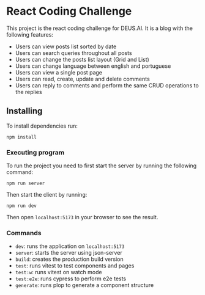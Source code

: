 # React Coding Challenge

This project is the react coding challenge for DEUS.AI. It is a blog with the following features:  
  
- Users can view posts list sorted by date
- Users can search queries throughout all posts
- Users can change the posts list layout (Grid and List)
- Users can change language between english and portuguese
- Users can view a single post page
- Users can read, create, update and delete comments
- Users can reply to comments and perform the same CRUD operations to the replies


## Installing

To install dependencies run:

```
npm install
```

### Executing program  

To run the project you need to first start the server by running the following command:

```
npm run server
```
Then start the client by running:

```
npm run dev
```
Then open `localhost:5173` in your browser to see the result.

### Commands

- `dev`: runs the application on `localhost:5173`
- `server`: starts the server using json-server
- `build`: creates the production build version
- `test`: runs vitest to test components and pages
- `test:w`: runs vitest on watch mode
- `test:e2e`: runs cypress to perform e2e tests
- `generate`: runs plop to generate a component structure